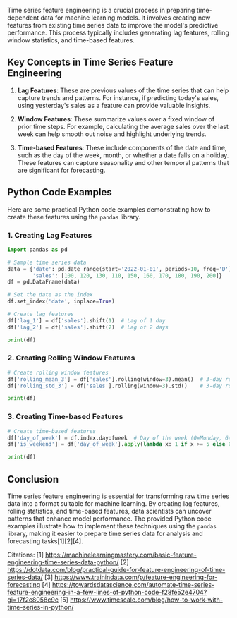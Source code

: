 Time series feature engineering is a crucial process in preparing time-dependent data for machine learning models. It involves creating new features from existing time series data to improve the model's predictive performance. This process typically includes generating lag features, rolling window statistics, and time-based features.

## Key Concepts in Time Series Feature Engineering

1. **Lag Features**: These are previous values of the time series that can help capture trends and patterns. For instance, if predicting today's sales, using yesterday's sales as a feature can provide valuable insights.

2. **Window Features**: These summarize values over a fixed window of prior time steps. For example, calculating the average sales over the last week can help smooth out noise and highlight underlying trends.

3. **Time-based Features**: These include components of the date and time, such as the day of the week, month, or whether a date falls on a holiday. These features can capture seasonality and other temporal patterns that are significant for forecasting.

## Python Code Examples

Here are some practical Python code examples demonstrating how to create these features using the `pandas` library.

### 1. Creating Lag Features

```python
import pandas as pd

# Sample time series data
data = {'date': pd.date_range(start='2022-01-01', periods=10, freq='D'),
        'sales': [100, 120, 130, 110, 150, 160, 170, 180, 190, 200]}
df = pd.DataFrame(data)

# Set the date as the index
df.set_index('date', inplace=True)

# Create lag features
df['lag_1'] = df['sales'].shift(1)  # Lag of 1 day
df['lag_2'] = df['sales'].shift(2)  # Lag of 2 days

print(df)
```

### 2. Creating Rolling Window Features

```python
# Create rolling window features
df['rolling_mean_3'] = df['sales'].rolling(window=3).mean()  # 3-day rolling mean
df['rolling_std_3'] = df['sales'].rolling(window=3).std()    # 3-day rolling standard deviation

print(df)
```

### 3. Creating Time-based Features

```python
# Create time-based features
df['day_of_week'] = df.index.dayofweek  # Day of the week (0=Monday, 6=Sunday)
df['is_weekend'] = df['day_of_week'].apply(lambda x: 1 if x >= 5 else 0)  # Weekend indicator

print(df)
```

## Conclusion

Time series feature engineering is essential for transforming raw time series data into a format suitable for machine learning. By creating lag features, rolling statistics, and time-based features, data scientists can uncover patterns that enhance model performance. The provided Python code examples illustrate how to implement these techniques using the `pandas` library, making it easier to prepare time series data for analysis and forecasting tasks[1][2][4].

Citations:
[1] https://machinelearningmastery.com/basic-feature-engineering-time-series-data-python/
[2] https://dotdata.com/blog/practical-guide-for-feature-engineering-of-time-series-data/
[3] https://www.trainindata.com/p/feature-engineering-for-forecasting
[4] https://towardsdatascience.com/automate-time-series-feature-engineering-in-a-few-lines-of-python-code-f28fe52e4704?gi=17f2c8058c9c
[5] https://www.timescale.com/blog/how-to-work-with-time-series-in-python/